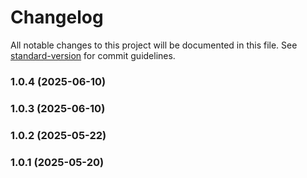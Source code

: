 # Changelog

All notable changes to this project will be documented in this file. See [standard-version](https://github.com/conventional-changelog/standard-version) for commit guidelines.

### 1.0.4 (2025-06-10)

### 1.0.3 (2025-06-10)

### 1.0.2 (2025-05-22)

### 1.0.1 (2025-05-20)
